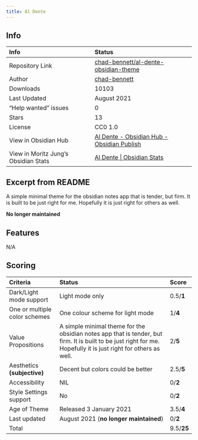 ```yaml
---
title: Al Dente
---
```


## Info

| Info | Status |
| :---- | :---- |
| Repository Link | [chad-bennett/al-dente-obsidian-theme](https://github.com/chad-bennett/al-dente-obsidian-theme) |
| Author | [chad-bennett](https://github.com/chad-bennett) |
| Downloads | 10103 |
| Last Updated | August 2021 |
| “Help wanted” issues | 0 |
| Stars | 13 |
| License | CC0 1.0 |
| View in Obsidian Hub | [Al Dente \- Obsidian Hub \- Obsidian Publish](https://publish.obsidian.md/hub/02+-+Community+Expansions/02.05+All+Community+Expansions/Themes/Al+Dente) |
| View in Moritz Jung’s Obsidian Stats | [Al Dente \| Obsidian Stats](https://www.moritzjung.dev/obsidian-stats/themes/al-dente/) |

## Excerpt from README
A simple minimal theme for the obsidian notes app that is tender, but firm. It is built to be just right for me. Hopefully it is just right for others as well.

**No longer maintained**

## Features
N/A

## Scoring
| Criteria | Status | Score |
| :---- | :---- | :---- |
| Dark/Light mode support | Light mode only | 0.5/**1** |
| One or multiple color schemes | One colour scheme for light mode | 1/**4** |
| Value Propositions | A simple minimal theme for the obsidian notes app that is tender, but firm. It is built to be just right for me. Hopefully it is just right for others as well. | 2/**5** |
| Aesthetics **(subjective)** | Decent but colors could be better | 2.5/**5** |
| Accessibility | NIL | 0/**2** |
| Style Settings support | No | 0/**2** |
| Age of Theme | Released 3 January 2021 | 3.5/**4** |
| Last updated | August 2021 (**no longer maintained**) | 0/**2** |
| Total |  | 9.5/**25** |